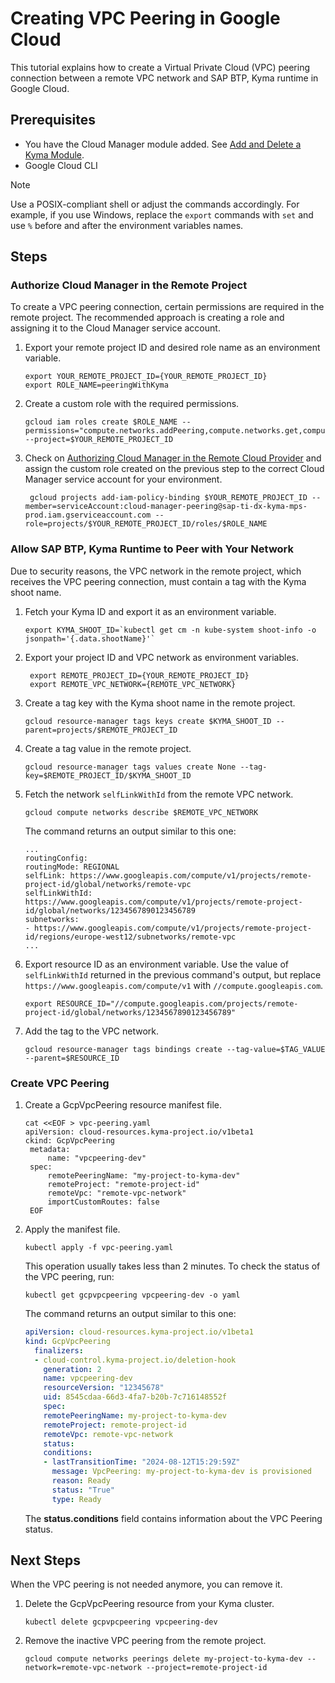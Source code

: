 # Creating VPC Peering in Google Cloud

This tutorial explains how to create a Virtual Private Cloud (VPC) peering connection between a remote VPC network and SAP BTP, Kyma runtime in Google Cloud.

## Prerequisites

* You have the Cloud Manager module added. See [Add and Delete a Kyma Module](https://help.sap.com/docs/btp/sap-business-technology-platform-internal/enable-and-disable-kyma-module?state=DRAFT&version=Internal#loio1b548e9ad4744b978b8b595288b0cb5c).
* Google Cloud CLI

> [!NOTE]
> Use a POSIX-compliant shell or adjust the commands accordingly. For example, if you use Windows, replace the `export` commands with `set` and use `%` before and after the environment variables names.

## Steps

### Authorize Cloud Manager in the Remote Project

To create a VPC peering connection, certain permissions are required in the remote project.
The recommended approach is creating a role and assigning it to the Cloud Manager service account.

1. Export your remote project ID and desired role name as an environment variable.

   ```shell
   export YOUR_REMOTE_PROJECT_ID={YOUR_REMOTE_PROJECT_ID}
   export ROLE_NAME=peeringWithKyma
   ```

2. Create a custom role with the required permissions.

   ```shell
   gcloud iam roles create $ROLE_NAME --permissions="compute.networks.addPeering,compute.networks.get,compute.networks.listEffectiveTags" --project=$YOUR_REMOTE_PROJECT_ID
   ```

3. Check on [Authorizing Cloud Manager in the Remote Cloud Provider](../00-31-vpc-peering-authorization.md#service-account) and assign the custom role created on the previous step to the correct Cloud Manager service account for your environment.

   ```shell
    gcloud projects add-iam-policy-binding $YOUR_REMOTE_PROJECT_ID --member=serviceAccount:cloud-manager-peering@sap-ti-dx-kyma-mps-prod.iam.gserviceaccount.com --role=projects/$YOUR_REMOTE_PROJECT_ID/roles/$ROLE_NAME
   ```

### Allow SAP BTP, Kyma Runtime to Peer with Your Network

Due to security reasons, the VPC network in the remote project, which receives the VPC peering connection, must contain a tag with the Kyma shoot name.

1. Fetch your Kyma ID and export it as an environment variable.

   ```shell
   export KYMA_SHOOT_ID=`kubectl get cm -n kube-system shoot-info -o jsonpath='{.data.shootName}'`
   ```

2. Export your project ID and VPC network as environment variables.

    ```shell
     export REMOTE_PROJECT_ID={YOUR_REMOTE_PROJECT_ID}
     export REMOTE_VPC_NETWORK={REMOTE_VPC_NETWORK}
     ```

3. Create a tag key with the Kyma shoot name in the remote project.

   ```shell
   gcloud resource-manager tags keys create $KYMA_SHOOT_ID --parent=projects/$REMOTE_PROJECT_ID
   ```

4. Create a tag value in the remote project.

   ```shell
   gcloud resource-manager tags values create None --tag-key=$REMOTE_PROJECT_ID/$KYMA_SHOOT_ID
   ```

5. Fetch the network `selfLinkWithId` from the remote VPC network.

    ```shell
    gcloud compute networks describe $REMOTE_VPC_NETWORK
    ```

    The command returns an output similar to this one:

    ```shell
    ...
    routingConfig:
    routingMode: REGIONAL
    selfLink: https://www.googleapis.com/compute/v1/projects/remote-project-id/global/networks/remote-vpc
    selfLinkWithId: https://www.googleapis.com/compute/v1/projects/remote-project-id/global/networks/1234567890123456789
    subnetworks:
    - https://www.googleapis.com/compute/v1/projects/remote-project-id/regions/europe-west12/subnetworks/remote-vpc
    ...
    ```

6. Export resource ID as an environment variable. Use the value of `selfLinkWithId` returned in the previous command's output, but replace `https://www.googleapis.com/compute/v1` with `//compute.googleapis.com`.

    ```shell
    export RESOURCE_ID="//compute.googleapis.com/projects/remote-project-id/global/networks/1234567890123456789"
    ```

7. Add the tag to the VPC network.

    ```shell
    gcloud resource-manager tags bindings create --tag-value=$TAG_VALUE --parent=$RESOURCE_ID
    ```

### Create VPC Peering

1. Create a GcpVpcPeering resource manifest file.

   ```shell
   cat <<EOF > vpc-peering.yaml
   apiVersion: cloud-resources.kyma-project.io/v1beta1
   ckind: GcpVpcPeering
    metadata:
        name: "vpcpeering-dev"
    spec:
        remotePeeringName: "my-project-to-kyma-dev"
        remoteProject: "remote-project-id"
        remoteVpc: "remote-vpc-network"
        importCustomRoutes: false
    EOF
    ```

2. Apply the manifest file.

   ```shell
   kubectl apply -f vpc-peering.yaml
   ```

   This operation usually takes less than 2 minutes. To check the status of the VPC peering, run:

   ```shell
   kubectl get gcpvpcpeering vpcpeering-dev -o yaml
   ```

   The command returns an output similar to this one:

   ```yaml
   apiVersion: cloud-resources.kyma-project.io/v1beta1
   kind: GcpVpcPeering
     finalizers:
     - cloud-control.kyma-project.io/deletion-hook
       generation: 2
       name: vpcpeering-dev
       resourceVersion: "12345678"
       uid: 8545cdaa-66d3-4fa7-b20b-7c716148552f
       spec:
       remotePeeringName: my-project-to-kyma-dev
       remoteProject: remote-project-id
       remoteVpc: remote-vpc-network
       status:
       conditions:
       - lastTransitionTime: "2024-08-12T15:29:59Z"
         message: VpcPeering: my-project-to-kyma-dev is provisioned
         reason: Ready
         status: "True"
         type: Ready
   ```

   The **status.conditions** field contains information about the VPC Peering status.

## Next Steps

When the VPC peering is not needed anymore, you can remove it.

1. Delete the GcpVpcPeering resource from your Kyma cluster.

   ```shell
   kubectl delete gcpvpcpeering vpcpeering-dev
   ```

2. Remove the inactive VPC peering from the remote project.

   ```shell
   gcloud compute networks peerings delete my-project-to-kyma-dev --network=remote-vpc-network --project=remote-project-id
   ```
